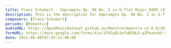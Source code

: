 ```yaml
---
title: Franz Schubert - Impromptu Op. 90 No. 3 in G-flat Major D899 (9)
description: This is the description for Impromptu Op. 90 No. 3 in G-flat Major D899 by Franz Schubert
composers: [Franz Schubert]
periods: [Romantic]
audioURL: https://OpenMusicDataset.github.io/Maestro/maestro-v3.0.0/2013/ORIG-MIDI_03_7_8_13_Group__MID--AUDIO_17_R2_2013_wav--2.midi
formURL: https://docs.google.com/forms/d/e/1FAIpQLSefuBIWLO-pIPoaosbS-SopTY5lciSwMZZbHzANvv8shuIpqQ/viewform
date: 2021-08-08T07:43:13-06:00
---
```

